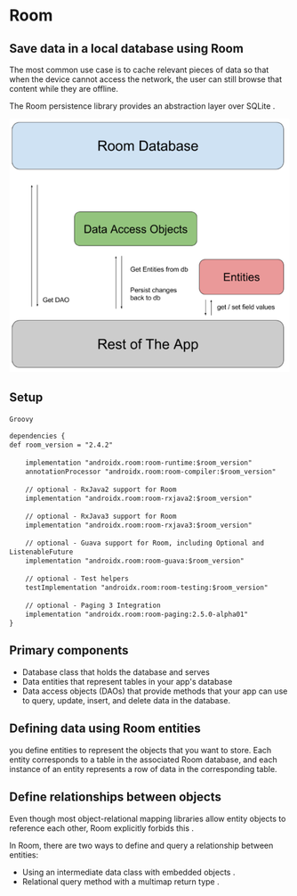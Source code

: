# Room

## Save data in a local database using Room

The most common use case is to cache relevant pieces of data so that when the device cannot access the network, the user can still browse that content while they are offline.

The Room persistence library provides an abstraction layer over SQLite .

![room_architecture](../assets/class29/room_architecture.png)


## Setup
`Groovy`

    dependencies {
    def room_version = "2.4.2"
    
        implementation "androidx.room:room-runtime:$room_version"
        annotationProcessor "androidx.room:room-compiler:$room_version"
    
        // optional - RxJava2 support for Room
        implementation "androidx.room:room-rxjava2:$room_version"
    
        // optional - RxJava3 support for Room
        implementation "androidx.room:room-rxjava3:$room_version"
    
        // optional - Guava support for Room, including Optional and ListenableFuture
        implementation "androidx.room:room-guava:$room_version"
    
        // optional - Test helpers
        testImplementation "androidx.room:room-testing:$room_version"
    
        // optional - Paging 3 Integration
        implementation "androidx.room:room-paging:2.5.0-alpha01"
    }

## Primary components
- Database class that holds the database and serves
- Data entities that represent tables in your app's database
- Data access objects (DAOs) that provide methods that your app can use to query, update, insert, and delete data in the database.


## Defining data using Room entities 
you define entities to represent the objects that you want to store. Each entity corresponds to a table in the associated Room database, and each instance of an entity represents a row of data in the corresponding table.

## Define relationships between objects

Even though most object-relational mapping libraries allow entity objects to reference each other, Room explicitly forbids this .

In Room, there are two ways to define and query a relationship between entities: 

- Using an intermediate data class with embedded objects . 
- Relational query method with a multimap return type .
 